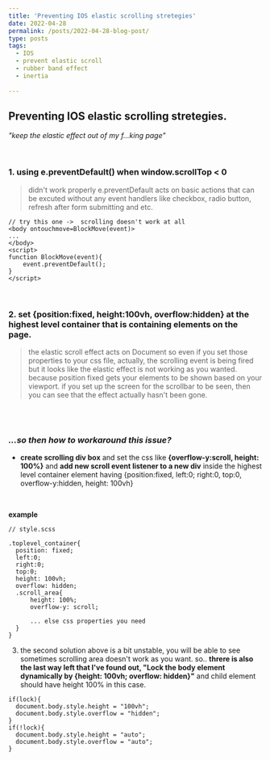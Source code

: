 ```yaml
---
title: 'Preventing IOS elastic scrolling stretegies'
date: 2022-04-28
permalink: /posts/2022-04-28-blog-post/
type: posts
tags:
  - IOS
  - prevent elastic scroll
  - rubber band effect
  - inertia
  
---
```

## Preventing IOS elastic scrolling stretegies.

*"keep the elastic effect out of my f...king page"*

<br/>

### 1. using e.preventDefault() when window.scrollTop < 0
> didn't work properly
> e.preventDefault acts on basic actions that can be excuted without any event handlers like checkbox, radio button, refresh after form submitting and etc.

```
// try this one ->  scrolling doesn't work at all
<body ontouchmove=BlockMove(event)>
...
</body>
<script>
function BlockMove(event){
    event.preventDefault();
}
</script>
```
<br/>


### 2. set {position:fixed, height:100vh, overflow:hidden} at the highest level container that is containing elements on the page.
> the elastic scroll effect acts on Document so even if you set those properties to your css file, actually, the scrolling event is being fired but it looks like the elastic effect is not working as you wanted. because position fixed gets your elements to be shown based on your viewport. if you set up the screen for the scrollbar to be seen, then you can see that the effect actually hasn't been gone.

<br/>


<br/>

### ***...so then how to workaround this issue?***

* **create scrolling div box** and set the css like **{overflow-y:scroll, height: 100%}** and **add new scroll event listener to a new div** inside the highest level container element having {position:fixed, left:0; right:0, top:0, overflow-y:hidden, height: 100vh}  


<br/>

**example**
```
// style.scss

.toplevel_container{
  position: fixed;
  left:0;
  right:0;
  top:0;
  height: 100vh;
  overflow: hidden;
  .scroll_area{
      height: 100%;
      overflow-y: scroll;

      ... else css properties you need
  }
}

```


3. the second solution above is a bit unstable, you will be able to see sometimes scrolling area doesn't work as you want. so.. **threre is also the last way left that I've found out, "Lock the body element dynamically by {height: 100vh; overflow: hidden}"** and child element should have height 100% in this case.
```
if(lock){
  document.body.style.height = "100vh";
  document.body.style.overflow = "hidden";
}
if(!lock){
  document.body.style.height = "auto";
  document.body.style.overflow = "auto";
}
```